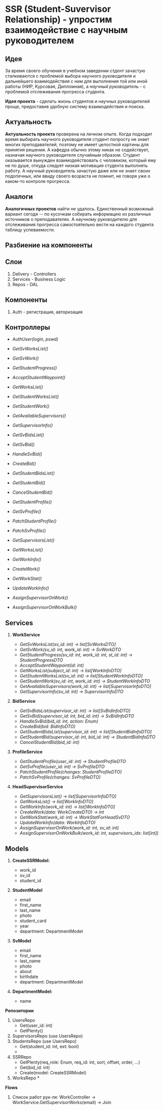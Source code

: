 # SSR (Student-Suvervisor Relationship) - упростим взаимодействие с научным руководителем

## Идея

За время своего обучения в учебном заведении *стдент* зачастую сталкиваются с проблемой выбора научного руководителя и дальнейшего взаимодействия с ним для выполнения той или иной работы (НИР, Курсовая, Дипломная), а *научный руководитель* - с проблемой отслеживания прогресса студента. 

**Идея проекта** - сделать жизнь студентов и научных руководителей проще, предоставив удобную систему взаимодействия и поиска.

## Актуальность

**Актуальность проекта** проверена на личном опыте. Когда подходит время выбирать научного руководителя студент попросту не знает многих преподавателей, поэтому не имеет целостной картины для принятия решения. А кафедра обычно этому никак не содействует, назначая научного руководителя случайным образом. Студент оказывается вынужден взаимодействовать с человеком, который ему не по душе, откуда следует низкая мотивация студента выполнять работу. А научный руководитель зачастую даже или не знает своих подопечных, или ввиду своего возраста не помнит, не говоря уже о каком-то контроле прогресса.


## Аналоги

**Аналогичных проектов** найти не удалось. Единственный возможный вариант сегодя -- по кусочкам собирать информацию из различных источников о преподавателях. А научному руководителю для отслеживания прогресса самостоятельно вести на каждого студента таблицу успеваемости.


## Разбиение на компоненты

## **Слои**
1. Delivery - Controllers
2. Services - Business Logic
3. Repos - DAL


## **Компоненты**
1. Auth - регистрация, авторизация


## **Контроллеры**
* *AuthUser(login, pswd)*

* *GetSvWorksList()*
* *GetSvWork()*
* *GetStudentProgress()*
* *AcceptStudentWaypoint()*
* *GetWorksList()*
* *GetStudentWorksList()*
* *GetStudentWork()*
* *GetAvailableSupervisors()*
* *GetSupervisorInfo()*


* *GetSvBidsList()*
* *GetSvBid()*
* *HandleSvBid()*
* *CreateBid()*
* *GetStudentBidsList()*
* *GetStudentBid()*
* *CancelStudentBid()*


* *GetStudentProfile()*
* *GetSvProfile()*
* *PatchStudentProfile()*
* *PatchSvProfile()*


* *GetSupervisorsList()*
* *GetWorksList()*
* *GetWorkInfo()*
* *CreateWork()*
* *GetWorkStat()*
* *UpdateWorkInfo()*
* *AssignSupervisorOnWork()*
* *AssignSupervisorOnWorkBulk()*



    




## **Services**
1. **WorkService**
   * *GetSvWorksList(sv_id: int) -> list[SvWorksDTO]*
   * *GetSvWork(sv_id: int, work_id: int) -> SvWorkDTO*
   * *GetStudentProgress(sv_id: int, work_id: int, st_id: int) -> StudentProgressDTO*
   * *AcceptStudentWaypoint(id: int)*
   * *GetWorksList(subject_id: int) -> list[WorkInfoDTO]*
   * *GetStudentWorksList(sv_id: int) -> list[StudentWorkInfoDTO]*
   * *GetStudentWork(sv_id: int, work_id: int) -> StudentWorkInfoDTO*
   * *GetAvailableSupervisors(work_id: int) -> list[SupervisorInfoDTO]*
   * *GetSupervisorInfo(sv_id: int) -> SupervisorInfoDTO*


2. **BidService**
   * *GetSvBidsList(supervisor_id: int) -> list[SvBidInfoDTO]*
   * *GetSvBid(supervisor_id: int, bid_id: int) -> SvBidInfoDTO*
   * *HandleSvBid(bid_id: int, action: Enum)*
   * *CreateBid(bid: BidInfoDTO)*
   * *GetStudentBidsList(supervisor_id: int) -> list[StudentBidInfoDTO]*
   * *GetStudentBid(supervisor_id: int, bid_id: int) -> StudentBidInfoDTO*
   * *CancelStudentBid(bid_id: int)*


3. **ProfileService**
   * *GetStudentProfile(user_id: int) -> StudentProfileDTO* 
   * *GetSvProfile(user_id: int) -> SvProfileDTO*
   * *PatchStudentProfile(changes: StudentProfileDTO)*
   * *PatchSvProfile(changes: SvProfileDTO)*


4. **HeadSupervisorService**
   * *GetSupervisorsList() -> list[SupervisorInfoDTO]*
   * *GetWorksList() -> list[WorkInfoDTO]*
   * *GetWorkInfo(work_id: int) -> list[WorkInfoDTO]*
   * *CreateWork(data: WorkCreateDTO) -> int*
   * *GetWorkStat(work_id: int) -> WorkStatForHeadSvDTO*
   * *UpdateWorkInfo(data: WorkInfoDTO)*
   * *AssignSupervisorOnWork(work_id: int, sv_id: int)*
   * *AssignSupervisorOnWorkBulk(work_id: int, supervisors_ids: list[int])*
   

## Models
1. **CreateSSRModel:**
   * work_id
   * sv_id
   * student_id

2. **StudentModel**
   * email
   * first_name
   * last_name
   * photo
   * student_card
   * year
   * department: DepartmentModel

3. **SvModel**
   * email
   * first_name
   * last_name
   * photo
   * about
   * birthdate
   * department: DepartmentModel

4. **DepartmentModel:**
   * name

**Репозитории**
1. UsersRepo
   * Get(user_id: int)
   * GetPlenty()
2. SupervisorsRepo (use UsersRepo)
3. StudentsRepo (use UsersRepo)
   * Get(student_id: int, ext: bool)
   * 
4. SSRRepo
   * GetPlenty(req_role: Enum, req_id: int, sort, offset, order, ...)
   * Get(bid_id: int)
   * Create(model: CreateSSRModel)
5. WorksRepo
   * 



**Flows**
1. Список работ рук-ля: WorkController -> WorkService.GetSupervisorWorks(email) -> Join 